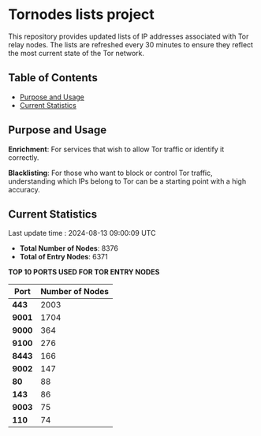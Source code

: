 # Tornodes lists project

This repository provides updated lists of IP addresses associated with Tor relay nodes. The lists are refreshed every 30 minutes to ensure they reflect the most current state of the Tor network.

## Table of Contents

- [Purpose and Usage](#purpose-and-usage)
- [Current Statistics](#current-statistics)


## Purpose and Usage

**Enrichment**: For services that wish to allow Tor traffic or identify it correctly.

**Blacklisting**: For those who want to block or control Tor traffic, understanding which IPs belong to Tor can be a starting point with a high accuracy.

## Current Statistics

Last update time : 2024-08-13 09:00:09 UTC

- **Total Number of Nodes**: 8376
- **Total of Entry Nodes**: 6371

**TOP 10 PORTS USED FOR TOR ENTRY NODES**

| **Port** | **Number of Nodes** |
|------|-----------------|
| **443**   | 2003  |
| **9001**   | 1704  |
| **9000**   | 364  |
| **9100**   | 276  |
| **8443**   | 166  |
| **9002**   | 147  |
| **80**   | 88  |
| **143**   | 86  |
| **9003**   | 75  |
| **110**   | 74  |

